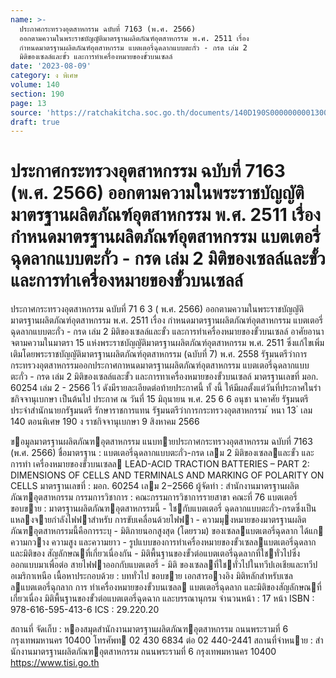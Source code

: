 ```yaml
---
name: >-
  ประกาศกระทรวงอุตสาหกรรม ฉบับที่ 7163 (พ.ศ. 2566)
  ออกตามความในพระราชบัญญัติมาตรฐานผลิตภัณฑ์อุตสาหกรรม พ.ศ. 2511 เรื่อง
  กำหนดมาตรฐานผลิตภัณฑ์อุตสาหกรรม แบตเตอรี่ฉุดลากแบบตะกั่ว - กรด เล่ม 2
  มิติของเซลล์และขั้ว และการทำเครื่องหมายของขั้วบนเซลล์
date: '2023-08-09'
category: ง พิเศษ
volume: 140
section: 190
page: 13
source: 'https://ratchakitcha.soc.go.th/documents/140D190S0000000001300.pdf'
draft: true
---
```


# ประกาศกระทรวงอุตสาหกรรม ฉบับที่ 7163 (พ.ศ. 2566) ออกตามความในพระราชบัญญัติมาตรฐานผลิตภัณฑ์อุตสาหกรรม พ.ศ. 2511 เรื่อง กำหนดมาตรฐานผลิตภัณฑ์อุตสาหกรรม แบตเตอรี่ฉุดลากแบบตะกั่ว - กรด เล่ม 2 มิติของเซลล์และขั้ว และการทำเครื่องหมายของขั้วบนเซลล์

ประกาศกระทรวงอุตสาหกรรม ฉบับที่ 71 6 3 ( พ.ศ. 2566) ออกตามความในพระราชบัญญัติมาตรฐานผลิตภัณฑ์อุตสาหกรรม พ.ศ. 2511 เรื่อง กำหนดมาตรฐานผลิตภัณฑ์อุตสาหกรรม แบตเตอรี่ฉุดลากแบบตะกั่ว - กรด เล่ม 2 มิติของเซลล์และขั้ว และการทำเครื่องหมายของขั้วบนเซลล์ อาศัยอานาจตามความในมาตรา 15 แห่งพระราชบัญญัติมาตรฐานผลิตภัณฑ์อุตสาหกรรม พ.ศ. 2511 ซึ่งแก้ไขเพิ่มเติมโดยพระราชบัญญัติมาตรฐานผลิตภัณฑ์อุตสาหกรรม (ฉบับที่ 7) พ.ศ. 2558 รัฐมนตรีว่าการกระทรวงอุตสาหกรรมออกประกาศกาหนดมาตรฐานผลิตภัณฑ์อุตสาหกรรม แบตเตอรี่ฉุดลากแบบตะกั่ว - กรด เล่ม 2 มิติของเซลล์และขั้ว และการทาเครื่องหมายของขั้วบนเซลล์ มาตรฐานเลขที่ มอก. 60254 เล่ม 2 - 2566 ไว้ ดังมีรายละเอียดต่อท้ายประกาศนี้ ทั้ งนี้ ให้มีผลตั้งแต่วันที่ประกาศในรำชกิจจานุเบกษา เป็นต้นไป ประกาศ ณ วันที่ 15 มิถุนายน พ.ศ. 25 6 6 อนุชา นาคาศัย รัฐมนตรีประจำสำนักนายกรัฐมนตรี รักษาราชการแทน รัฐมนตรีว่าการกระทรวงอุตสาหกรรม ้ หนา 13 ่ เลม 140 ตอนพิเศษ 190 ง ราชกิจจานุเบกษา 9 สิงหาคม 2566

ขอมูลมาตรฐานผลิตภัณฑอุตสาหกรรม แนบทายประกาศกระทรวงอุตสาหกรรม ฉบับที่ 7163 (พ.ศ. 2566) ชื่อมาตรฐาน : แบตเตอรี่ฉุดลากแบบตะกั่ว-กรด เลม 2 มิติของเซลลและขั้ว และการทํา เครื่องหมายของขั้วบนเซลล LEAD-ACID TRACTION BATTERIES – PART 2: DIMENSIONS OF CELLS AND TERMINALS AND MARKING OF POLARITY ON CELLS มาตรฐานเลขที่ : มอก. 60254 เลม 2−2566 ผู้จัดทํา : สํานักงานมาตรฐานผลิตภัณฑอุตสาหกรรม กรรมการวิชาการ : คณะกรรมการวิชาการรายสาขา คณะที่ 76 แบตเตอรี่ ขอบขาย : มาตรฐานผลิตภัณฑอุตสาหกรรมนี้ - ใชกับแบตเตอรี่ ฉุดลากแบบตะกั่ว-กรดซึ่งเป็นแหลงจายกําลังไฟฟาสําหรับ การขับเคลื่อนด้วยไฟฟา - ความมุงหมายของมาตรฐานผลิตภัณฑอุตสาหกรรมนี้คือการระบุ - มิติภายนอกสูงสุด (โดยรวม) ของเซลลแบตเตอรี่ฉุดลาก ได้แก ความกวาง ความสูง และความยาว - รูปแบบของการทําเครื่องหมายของขั้วเซลลแบตเตอรี่ฉุดลาก และมิติของ สัญลักษณที่เกี่ยวเนื่องกัน - มิติพื้นฐานของขั้วต่อแบตเตอรี่ฉุดลากที่ใชทั่วไปซึ่งออกแบบมาเพื่อต่อ สายไฟฟาออกกับแบตเตอรี่ - มิติ ของเซลลที่ใชทั่วไปในทวีปเอเชียและทวีปอเมริกาเหนือ เนื้อหาประกอบด้วย : บททั่วไป ขอบขาย เอกสารอางอิง มิติหลักสําหรับเซลลแบตเตอรี่ฉุกลาก การ ทําเครื่องหมายของขั้วบนเซลล แบตเตอรี่ฉุดลาก และมิติของสัญลักษณที่ เกี่ยวเนื่อง มิติพื้นฐานของขั้วต่อแบตเตอรี่ฉุดฉาก และบรรณานุกรม จํานวนหน้า : 17 หน้า ISBN : 978-616-595-413-6 ICS : 29.220.20

สถานที่ จัดเก็บ : หองสมุดสํานักงานมาตรฐานผลิตภัณฑอุตสาหกรรม ถนนพระรามที่ 6 กรุงเทพมหานคร 10400 โทรศัพท 02 430 6834 ต่อ 02 440-2441 สถานที่จําหนาย : สํานักงานมาตรฐานผลิตภัณฑอุตสาหกรรม ถนนพระรามที่ 6 กรุงเทพมหานคร 10400 https://www.tisi.go.th
